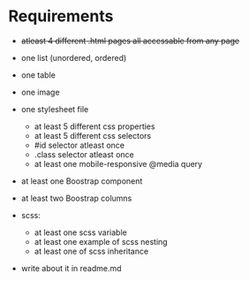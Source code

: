# Requirements


- ~~atleast 4 different .html pages all accessable from any page~~
- one list (unordered, ordered)
- one table
- one image
- one stylesheet file
    - at least 5 different css properties
    - at least 5 different css selectors
    - #id selector atleast once
    - .class selector atleast once
    - at least one mobile-responsive @media query
- at least one Boostrap component
- at least two Boostrap columns

- scss:
    - at least one scss variable
    - at least one example of scss nesting
    - at least one of scss inheritance

- write about it in readme.md